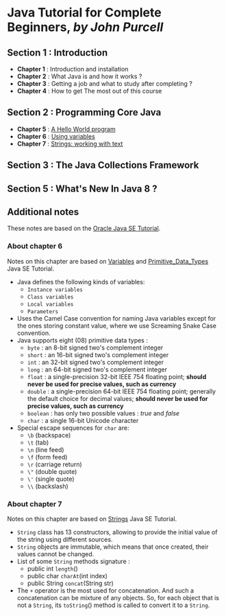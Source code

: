 # Java Tutorial for Complete Beginners, *by John Purcell*

## Section 1 : Introduction
- **Chapter 1** : Introduction and installation
- **Chapter 2** : What Java is and how it works ?
- **Chapter 3** : Getting a job and what to study after completing ?
- **Chapter 4** : How to get The most out of this course    

## Section 2 : Programming Core Java
- **Chapter 5** : [A Hello World program][chapter_5_programs]
- **Chapter 6** : [Using variables][chapter_6_programs]
- **Chapter 7** : [Strings: working with text][chapter_7_programs]

## Section 3 : The Java Collections Framework
## Section 5 : What's New In Java 8 ?

[chapter_5_programs]: https://github.com/Ange-TOSSOU/Java_Tutorial_for_Complete_Beginners/tree/main/Chapter_5
[chapter_6_programs]: https://github.com/Ange-TOSSOU/Java_Tutorial_for_Complete_Beginners/tree/main/Chapter_6
[chapter_7_programs]: https://github.com/Ange-TOSSOU/Java_Tutorial_for_Complete_Beginners/tree/main/Chapter_7

## Additional notes
These notes are based on the [Oracle Java SE Tutorial][oracle_java_se_tutorial].

### About chapter 6
Notes on this chapter are based on [Variables][oracle_tutorial_variables] and [Primitive_Data_Types][oracle_tutorial_primitive_data_types] Java SE Tutorial.
- Java defines the following kinds of variables:
  - `Instance variables`
  - `Class variables`
  - `Local variables`
  - `Parameters`
- Uses the Camel Case convention for naming Java variables except for the ones storing constant value, where we use Screaming Snake Case convention.
- Java supports eight (08) primitive data types :
  - `byte` : an 8-bit signed two's complement integer
  - `short` : an 16-bit signed two's complement integer
  - `int` : an 32-bit signed two's complement integer
  - `long` : an 64-bit signed two's complement integer
  - `float` : a single-precision 32-bit IEEE 754 floating point; **should never be used for precise values, such as currency**
  - `double` : a single-precision 64-bit IEEE 754 floating point; generally the default choice for decimal values; **should never be used for precise values, such as currency**
  - `boolean` : has only two possible values : *true* and *false*
  - `char` : a single 16-bit Unicode character
- Special escape sequences for `char` are:
  - `\b` (backspace)
  - `\t` (tab)
  - `\n` (line feed)
  - `\f` (form feed)
  - `\r` (carriage return)
  - `\"` (double quote)
  - `\'` (single quote)
  - `\\` (backslash)

### About chapter 7
Notes on this chapter are based on [Strings][oracle_tutorial_strings] Java SE Tutorial.
- `String` class has 13 constructors, allowing to provide the initial value of the string using different sources.
- `String` objects are immutable, which means that once created, their values cannot be changed.
- List of some `String` methods signature :
  - public int `length`()
  - public char `charAt`(int index)
  - public String `concat`(String str)
- The `+` operator is the most used for concatenation. And such a concatenation can be mixture of any objects. So, for each object that is not a `String`, its `toString`() method is called to convert it to a `String`.

[oracle_java_se_tutorial]: https://docs.oracle.com/javase/tutorial/tutorialLearningPaths.html
[oracle_tutorial_variables]: https://docs.oracle.com/javase/tutorial/java/nutsandbolts/variables.html
[oracle_tutorial_primitive_data_types]: https://docs.oracle.com/javase/tutorial/java/nutsandbolts/datatypes.html
[oracle_tutorial_strings]: https://docs.oracle.com/javase/tutorial/java/data/strings.html
